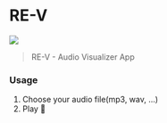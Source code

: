 # RE-V

![](https://re-v.vercel.app/og-image.png)

> RE-V - Audio Visualizer App

### Usage

1. Choose your audio file(mp3, wav, ...)
2. Play :woman_dancing:
